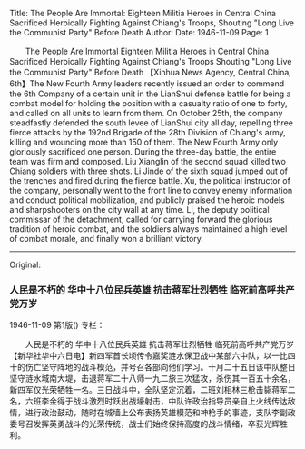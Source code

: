 Title: The People Are Immortal: Eighteen Militia Heroes in Central China Sacrificed Heroically Fighting Against Chiang's Troops, Shouting "Long Live the Communist Party" Before Death
Author:
Date: 1946-11-09
Page: 1

　　The People Are Immortal
    Eighteen Militia Heroes in Central China
    Sacrificed Heroically Fighting Against Chiang's Troops
    Shouting "Long Live the Communist Party" Before Death
    【Xinhua News Agency, Central China, 6th】The New Fourth Army leaders recently issued an order to commend the 6th Company of a certain unit in the LianShui defense battle for being a combat model for holding the position with a casualty ratio of one to forty, and called on all units to learn from them. On October 25th, the company steadfastly defended the south levee of LianShui city all day, repelling three fierce attacks by the 192nd Brigade of the 28th Division of Chiang's army, killing and wounding more than 150 of them. The New Fourth Army only gloriously sacrificed one person. During the three-day battle, the entire team was firm and composed. Liu Xianglin of the second squad killed two Chiang soldiers with three shots. Li Jinde of the sixth squad jumped out of the trenches and fired during the fierce battle. Xu, the political instructor of the company, personally went to the front line to convey enemy information and conduct political mobilization, and publicly praised the heroic models and sharpshooters on the city wall at any time. Li, the deputy political commissar of the detachment, called for carrying forward the glorious tradition of heroic combat, and the soldiers always maintained a high level of combat morale, and finally won a brilliant victory.



<hr /> 

Original: 


### 人民是不朽的  华中十八位民兵英雄  抗击蒋军壮烈牺牲  临死前高呼共产党万岁

1946-11-09
第1版()
专栏：

　　人民是不朽的
    华中十八位民兵英雄
    抗击蒋军壮烈牺牲
    临死前高呼共产党万岁
    【新华社华中六日电】新四军首长顷传令嘉奖涟水保卫战中某部六中队，以一比四十的伤亡坚守阵地的战斗模范，并号召各部向他们学习。十月二十五日该中队整日坚守涟水城南大堤，击退蒋军二十八师一九二旅三次猛攻，杀伤其一百五十余名，新四军仅光荣牺牲一名。三日战斗中，全队坚定沉着，二班刘相林三枪击毙蒋军二名，六班李金得于战斗激烈时跃出战壕射击，中队许政治指导员亲自上火线传达敌情，进行政治鼓动，随时在城墙上公布表扬英雄模范和神枪手的事迹，支队李副政委号召发挥英勇战斗的光荣传统，战士们始终保持高度的战斗情绪，卒获光辉胜利。
